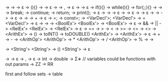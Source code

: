 <Prog> -> <FuncList>
<FuncList> -> <FuncDecl><FuncList> 
<FuncList> -> ε
<FuncDecl> -> <Decl>(<ListOfParams>){<StatementList>}
<ListOfParams> -> <NonEmptyListOfParams> 
<ListOfParams> -> ε
<NonEmptyListOfParams> -> <Decl><NonEmptyListOfParamsContinue>
<NonEmptyListOfParamsContinue> -> ,<NonEmptyListOfParams>
<NonEmptyListOfParamsContinue> -> ε
<StatementList> -> <Statement><StatementList> 
<StatementList> -> ε
<Statement> -> if(<BoolEx>){<StatementList>}
<Statement> -> while(<BoolEx>){<StatementList>}
<Statement> -> for(<forLoopFirstBit>;<forLoopMiddleBit>;<forLoopLastBit>){<StatementList>} 
<Statement> -> <assignment>
<Statement> -> <VarDecl>
<Statement> -> break;
<Statement> -> continue;
<Statement> -> return<returnTail>;
<Statement> -> print(<Text>);
<Statement> -> ε
<forLoopFirstBit> -> <VarDecl> 
<forLoopFirstBit> -> <assignment>
<forLoopFirstBit> -> ε
<forLoopMiddleBit> -> <BoolEx>
<forLoopMiddleBit> -> ε
<forLoopLastBit> -> <assignment> 
<forLoopLastBit> -> ε
<returnTail> -> <number>
<returnTail> -> <String>
<Text> -> <TextElement><TextTail>
<Text> -> ε
<TextElement> -> <String>
<TextElement> -> <number>
<TextTail> -> + <TextElement><TextTail>
<TextTail> -> ε
<assignment> -> <VName>=<Ex>;
<VarDecl> -> const<Decl>=<Ex>;
<VarDecl> -> <Decl><VarDecl'>;
<VarDecl'> -> =<Ex>
<VarDecl'> -> ε
<Decl> -> <Type><VName>
<Ex> -> <BoolEx>
<BoolEx> -> <RelEx><BoolEx'> 
<BoolEx'> -> <BoolOp><BoolEx>
<BoolEx'> -> ε
<BoolOp> -> &&
<BoolOp> -> || 
<RelEx> -> <ArithEx><RelEx'>
<RelEx'> -> <RelOp><ArithEx>
<RelEx'> -> ε
<RelOp> -> ==
<RelOp> -> >
<RelOp> -> <
<RelOp> -> >=
<RelOp> -> <=
<RelOp> -> <>
<ArithEx> -> <ArithVal><ArithEx'>
<ArithEx> -> (<ArithEx>)
<ArithEx> -> toINT(<ArithEx>)
<ArithEx> -> toDOUBLE(<ArithEx>)
<ArithEx'> -> <ArithOp><ArithEx>
<ArithEx'> -> ε
<ArithOp> -> +
<ArithOp> -> -
<ArithOp> -> <ArithOp'>
<ArithOp'> -> *
<ArithOp'> -> / 
<ArithOp'> -> %
<ArithVal> -> <String>
<ArithVal> -> <Number>
<!-- <String> -> <fnCall> -->
<String> -> <VName><String'>
<String'> -> (<argList>)
<String'>  -> ε
<!-- <fnCall> -> <VName>(<argList>) -->
<argList> -> <Ex><argListTail>
<argList> -> ε
<argListTail> -> ,<Ex><argListTail>
<argListTail> -> ε
<type> -> int
<type> -> double
<VName> -> Σ∗  // variables could be functions with out params
<Number> -> ZZ
<Number> -> RR

first and follow sets -> table